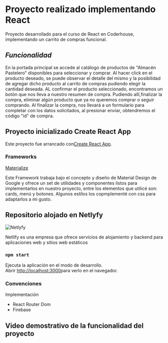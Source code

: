 # Proyecto realizado implementando React

Proyecto desarrollado para el curso de React en Coderhouse,
implementando un carrito de compras funcional.

## _Funcionalidad_

En la portada principal se accede al catálogo de productos de "Almacén Pastelero" disponibles para seleccionar y comprar.
Al hacer click en el producto deseado, se puede observar el detalle del mismo y la posibilidad de agregar dicho producto al carrito de compras pudiendo elegir la cantidad deseada.
AL confirmar el producto seleccionado, encontramos un botón que nos lleva a nuestro resumen de compra.
Pudiendo allí,finalizar la compra, eliminar algún producto que ya no queremos comprar o seguir comprando.
Al finalizar la compra, nos llevará a un formulario para completar con los datos solicitados, al presionar enviar, obtendremos el código "id" de compra.


## Proyecto inicializado Create React App

Este proyecto fue arrancado con[Create React App](https://github.com/facebook/create-react-app).

### Frameworks

 [Materialize](http://www.materializecss.com)

 Este Framework trabaja bajo el concepto y diseño de Material Design de Google y ofrece un set de utilidades y componentes listos para implementarlos en nuestro proyecto, entre los elementos que utilicé  son: cards, menú y botones. Algunos estilos los copmplementé con css para adaptarlos a mi gusto.

## Repositorio alojado en Netlyfy

![Netlyfy](https://ecommerce-pastelero.netlify.app/)

Netlify es una empresa que ofrece servicios de alojamiento y backend para aplicaciones web y sitios web estáticos



### `npm start`

Ejecuta la aplicación en el modo de desarrollo.\
Abrir [http://localhost:3000](http://localhost:3000)para verlo en el navegador.

### Convenciones

Implementación 
- React Router Dom
- Firebase

## Video demostrativo de la funcionalidad del proyecto 




